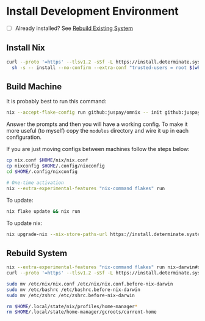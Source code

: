 # Install Development Environment

- [ ] Already installed? See [Rebuild Existing System](#rebuild-system)

## Install Nix

```sh
curl --proto '=https' --tlsv1.2 -sSf -L https://install.determinate.systems/nix | \
  sh -s -- install --no-confirm --extra-conf "trusted-users = root $(whoami)"
```

## Build Machine

It is probably best to run this command:

```sh
nix --accept-flake-config run github:juspay/omnix -- init github:juspay/nixos-unified-template -o $HOME/.config/nixconfig
```

Answer the prompts and then you will have a working config. To make it more useful (to myself) copy the `modules`
directory and wire it up in each configuration.

If you are just moving configs between machines follow the steps below:

```sh
cp nix.conf $HOME/nix/nix.conf
cp nixconfig $HOME/.config/nixconfig
cd $HOME/.config/nixconfig

# One-time activation
nix --extra-experimental-features "nix-command flakes" run
```

To update:

```sh
nix flake update && nix run
```

To update nix:

```sh
nix upgrade-nix --nix-store-paths-url https://install.determinate.systems/nix-upgrade/stable/universal
```

## Rebuild System

```sh
nix --extra-experimental-features "nix-command flakes" run nix-darwin#darwin-uninstaller
curl --proto '=https' --tlsv1.2 -sSf -L https://install.determinate.systems/nix | sh -s -- uninstall

sudo mv /etc/nix/nix.conf /etc/nix/nix.conf.before-nix-darwin
sudo mv /etc/bashrc /etc/bashrc.before-nix-darwin
sudo mv /etc/zshrc /etc/zshrc.before-nix-darwin

rm $HOME/.local/state/nix/profiles/home-manager*
rm $HOME/.local/state/home-manager/gcroots/current-home
```
